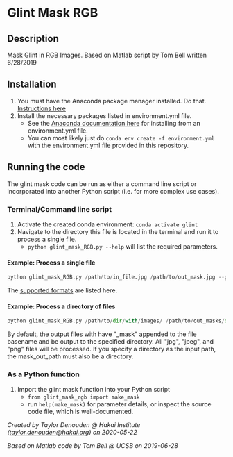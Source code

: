# Glint Mask RGB

## Description 
Mask Glint in RGB Images. Based on Matlab script by Tom Bell written 6/28/2019

## Installation
1. You must have the Anaconda package manager installed. Do that. [Instructions here](https://docs.conda.io/projects/conda/en/latest/user-guide/install/index.html)
2. Install the necessary packages listed in environment.yml file. 
    - See the [Anaconda documentation here](https://docs.conda.io/projects/conda/en/latest/user-guide/tasks/manage-environments.html#create-env-from-file) for installing from an environment.yml file. 
    - You can most likely just do `conda env create -f environment.yml` with the environment.yml file provided in this repository.

## Running the code
The glint mask code can be run as either a command line script or incorporated into another Python script (i.e. for more complex use cases).

### Terminal/Command line script
1. Activate the created conda environment: `conda activate glint`
2. Navigate to the directory this file is located in the terminal and run it to process a single file.
    - `python glint_mask_RGB.py --help` will list the required parameters.

#### Example: Process a single file
```python
python glint_mask_RGB.py /path/to/in_file.jpg /path/to/out_mask.jpg --glint_threshold 0.5
```
The [supported formats](https://pillow.readthedocs.io/en/stable/handbook/image-file-formats.html) are listed here.

#### Example: Process a directory of files
  ```python
python glint_mask_RGB.py /path/to/dir/with/images/ /path/to/out_masks/dir/ --glint_threshold 0.5
```
By default, the output files with have "_mask" appended to the file basename and be output to the specified directory.
All "jpg", "jpeg", and "png" files will be processed.
If you specify a directory as the input path, the mask_out_path must also be a directory.


### As a Python function
1. Import the glint mask function into your Python script
    - `from glint_mask_rgb import make_mask`
    - run `help(make_mask)` for parameter details, or inspect the source code file, which is well-documented.
  

*Created by Taylor Denouden @ Hakai Institute (taylor.denouden@hakai.org) on 2020-05-22*
 
*Based on Matlab code by Tom Bell @ UCSB on 2019-06-28*